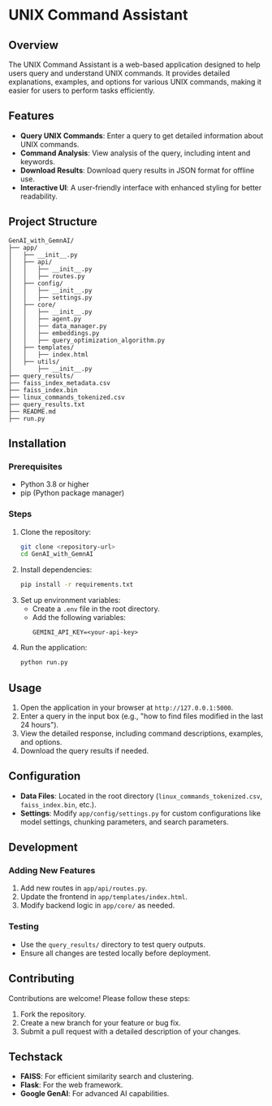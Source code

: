 # UNIX Command Assistant

## Overview
The UNIX Command Assistant is a web-based application designed to help users query and understand UNIX commands. It provides detailed explanations, examples, and options for various UNIX commands, making it easier for users to perform tasks efficiently.

## Features
- **Query UNIX Commands**: Enter a query to get detailed information about UNIX commands.
- **Command Analysis**: View analysis of the query, including intent and keywords.
- **Download Results**: Download query results in JSON format for offline use.
- **Interactive UI**: A user-friendly interface with enhanced styling for better readability.

## Project Structure
```
GenAI_with_GemnAI/
├── app/
│   ├── __init__.py
│   ├── api/
│   │   ├── __init__.py
│   │   ├── routes.py
│   ├── config/
│   │   ├── __init__.py
│   │   ├── settings.py
│   ├── core/
│   │   ├── __init__.py
│   │   ├── agent.py
│   │   ├── data_manager.py
│   │   ├── embeddings.py
│   │   ├── query_optimization_algorithm.py
│   ├── templates/
│   │   ├── index.html
│   ├── utils/
│       ├── __init__.py
├── query_results/
├── faiss_index_metadata.csv
├── faiss_index.bin
├── linux_commands_tokenized.csv
├── query_results.txt
├── README.md
├── run.py
```

## Installation

### Prerequisites
- Python 3.8 or higher
- pip (Python package manager)

### Steps
1. Clone the repository:
   ```bash
   git clone <repository-url>
   cd GenAI_with_GemnAI
   ```
2. Install dependencies:
   ```bash
   pip install -r requirements.txt
   ```
3. Set up environment variables:
   - Create a `.env` file in the root directory.
   - Add the following variables:
     ```env
     GEMINI_API_KEY=<your-api-key>
     ```
4. Run the application:
   ```bash
   python run.py
   ```

## Usage
1. Open the application in your browser at `http://127.0.0.1:5000`.
2. Enter a query in the input box (e.g., "how to find files modified in the last 24 hours").
3. View the detailed response, including command descriptions, examples, and options.
4. Download the query results if needed.

## Configuration
- **Data Files**: Located in the root directory (`linux_commands_tokenized.csv`, `faiss_index.bin`, etc.).
- **Settings**: Modify `app/config/settings.py` for custom configurations like model settings, chunking parameters, and search parameters.

## Development
### Adding New Features
1. Add new routes in `app/api/routes.py`.
2. Update the frontend in `app/templates/index.html`.
3. Modify backend logic in `app/core/` as needed.

### Testing
- Use the `query_results/` directory to test query outputs.
- Ensure all changes are tested locally before deployment.

## Contributing
Contributions are welcome! Please follow these steps:
1. Fork the repository.
2. Create a new branch for your feature or bug fix.
3. Submit a pull request with a detailed description of your changes.


## Techstack
- **FAISS**: For efficient similarity search and clustering.
- **Flask**: For the web framework.
- **Google GenAI**: For advanced AI capabilities.